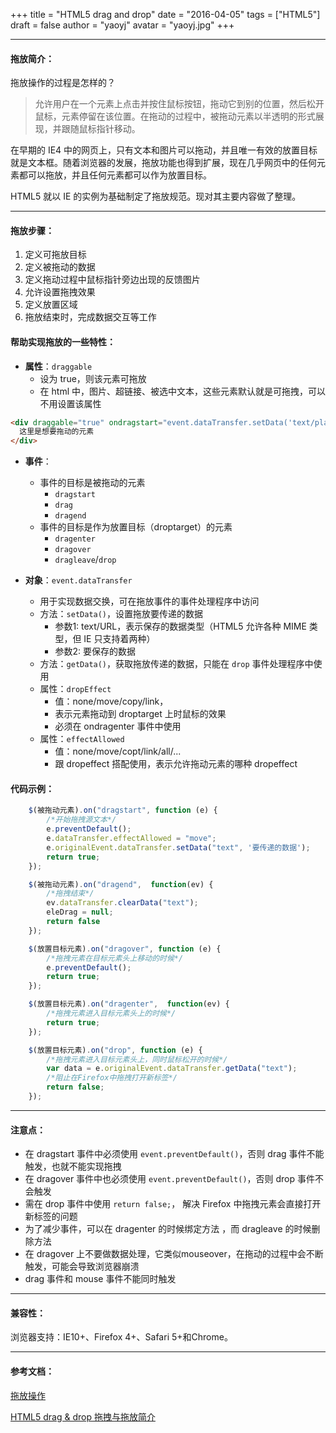 +++
title = "HTML5 drag and drop"
date = "2016-04-05"
tags = ["HTML5"]
draft = false
author = "yaoyj"
avatar = "yaoyj.jpg"
+++

------
####  拖放简介：

拖放操作的过程是怎样的？ 

>允许用户在一个元素上点击并按住鼠标按钮，拖动它到别的位置，然后松开鼠标，元素停留在该位置。在拖动的过程中，被拖动元素以半透明的形式展现，并跟随鼠标指针移动。

在早期的 IE4 中的网页上，只有文本和图片可以拖动，并且唯一有效的放置目标就是文本框。随着浏览器的发展，拖放功能也得到扩展，现在几乎网页中的任何元素都可以拖放，并且任何元素都可以作为放置目标。

HTML5 就以 IE 的实例为基础制定了拖放规范。现对其主要内容做了整理。
<!--more-->

------
#### 拖放步骤：
1. 定义可拖放目标
2. 定义被拖动的数据
3. 定义拖动过程中鼠标指针旁边出现的反馈图片
4. 允许设置拖拽效果
5. 定义放置区域
6. 拖放结束时，完成数据交互等工作


#### 帮助实现拖放的一些特性：

- **属性**：`draggable`
    - 设为 true，则该元素可拖放
    - 在 html 中，图片、超链接、被选中文本，这些元素默认就是可拖拽，可以不用设置该属性

``` html
<div draggable="true" ondragstart="event.dataTransfer.setData('text/plain', '这里是想要拖动的元素')">
  这里是想要拖动的元素
</div>
```


- **事件**：
    - 事件的目标是被拖动的元素
        - `dragstart`
        - `drag`
        - `dragend`
    - 事件的目标是作为放置目标（droptarget）的元素
        - `dragenter`
        - `dragover`
        - `dragleave`/`drop`


- **对象**：`event.dataTransfer`
    - 用于实现数据交换，可在拖放事件的事件处理程序中访问
    - 方法：`setData()`，设置拖放要传递的数据
        - 参数1: text/URL，表示保存的数据类型（HTML5 允许各种 MIME 类型，但 IE 只支持着两种）
        - 参数2: 要保存的数据
    - 方法：`getData()`，获取拖放传递的数据，只能在 `drop` 事件处理程序中使用
    - 属性：`dropEffect`
        - 值：none/move/copy/link，
        - 表示元素拖动到 droptarget 上时鼠标的效果
        - 必须在 ondragenter 事件中使用
    - 属性：`effectAllowed`
        - 值：none/move/copt/link/all/...
        - 跟 dropeffect 搭配使用，表示允许拖动元素的哪种 dropeffect


#### 代码示例：

``` javascript
    $(被拖动元素).on("dragstart", function (e) {
        /*开始拖拽源文本*/         
        e.preventDefault();
        e.dataTransfer.effectAllowed = "move";
        e.originalEvent.dataTransfer.setData("text", '要传递的数据');
        return true;
    });

    $(被拖动元素).on("dragend",  function(ev) {
        /*拖拽结束*/
        ev.dataTransfer.clearData("text");
        eleDrag = null;
        return false
    });

    $(放置目标元素).on("dragover", function (e) {
        /*拖拽元素在目标元素头上移动的时候*/
        e.preventDefault();
        return true;
    });

    $(放置目标元素).on("dragenter",  function(ev) {
        /*拖拽元素进入目标元素头上的时候*/
        return true;
    });

    $(放置目标元素).on("drop", function (e) {               
        /*拖拽元素进入目标元素头上，同时鼠标松开的时候*/
        var data = e.originalEvent.dataTransfer.getData("text");
        /*阻止在Firefox中拖拽打开新标签*/
        return false;
    });
```

-----

#### 注意点：

- 在 dragstart 事件中必须使用 `event.preventDefault()`，否则 drag 事件不能触发，也就不能实现拖拽
- 在 dragover 事件中也必须使用 `event.preventDefault()`，否则 drop 事件不会触发
- 需在 drop 事件中使用 ` return false; `， 解决 Firefox 中拖拽元素会直接打开新标签的问题
- 为了减少事件，可以在 dragenter 的时候绑定方法 ，而 dragleave 的时候删除方法
- 在 dragover 上不要做数据处理，它类似mouseover，在拖动的过程中会不断触发，可能会导致浏览器崩溃
- drag 事件和 mouse 事件不能同时触发



-----

#### 兼容性：
浏览器支持：IE10+、Firefox 4+、Safari 5+和Chrome。

-----

#### 参考文档：
[拖放操作](https://developer.mozilla.org/zh-CN/docs/DragDrop/Drag_and_Drop)

[HTML5 drag & drop 拖拽与拖放简介](http://www.zhangxinxu.com/wordpress/2011/02/html5-drag-drop-%E6%8B%96%E6%8B%BD%E4%B8%8E%E6%8B%96%E6%94%BE%E7%AE%80%E4%BB%8B/)
